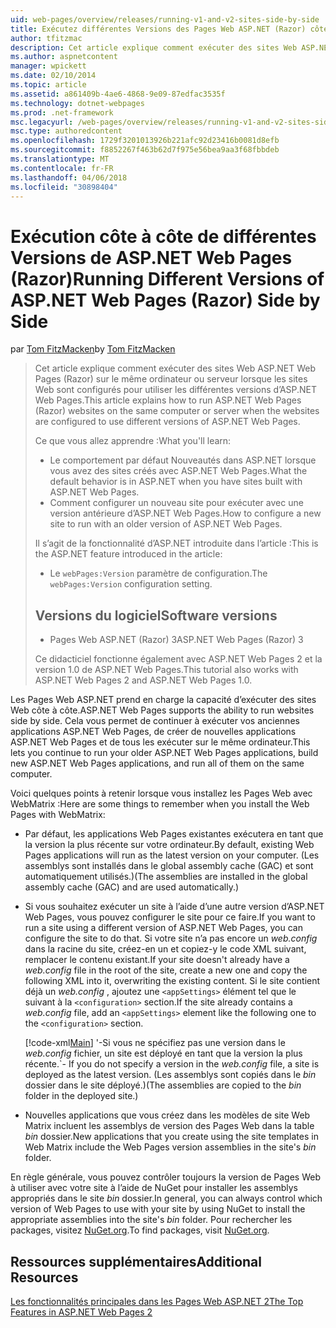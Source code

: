 ```yaml
---
uid: web-pages/overview/releases/running-v1-and-v2-sites-side-by-side
title: Exécutez différentes Versions des Pages Web ASP.NET (Razor) côte à côte | Documents Microsoft
author: tfitzmac
description: Cet article explique comment exécuter des sites Web ASP.NET Web Pages (Razor) sur le même ordinateur ou serveur lorsque les sites Web sont configurés pour utiliser des versions différentes...
ms.author: aspnetcontent
manager: wpickett
ms.date: 02/10/2014
ms.topic: article
ms.assetid: a861409b-4ae6-4868-9e09-87edfac3535f
ms.technology: dotnet-webpages
ms.prod: .net-framework
msc.legacyurl: /web-pages/overview/releases/running-v1-and-v2-sites-side-by-side
msc.type: authoredcontent
ms.openlocfilehash: 1729f3201013926b221afc92d23416b0081d8efb
ms.sourcegitcommit: f8852267f463b62d7f975e56bea9aa3f68fbbdeb
ms.translationtype: MT
ms.contentlocale: fr-FR
ms.lasthandoff: 04/06/2018
ms.locfileid: "30898404"
---
```

<a name="running-different-versions-of-aspnet-web-pages-razor-side-by-side"></a><span data-ttu-id="8e6e8-103">Exécution côte à côte de différentes Versions de ASP.NET Web Pages (Razor)</span><span class="sxs-lookup"><span data-stu-id="8e6e8-103">Running Different Versions of ASP.NET Web Pages (Razor) Side by Side</span></span>
====================
<span data-ttu-id="8e6e8-104">par [Tom FitzMacken](https://github.com/tfitzmac)</span><span class="sxs-lookup"><span data-stu-id="8e6e8-104">by [Tom FitzMacken](https://github.com/tfitzmac)</span></span>

> <span data-ttu-id="8e6e8-105">Cet article explique comment exécuter des sites Web ASP.NET Web Pages (Razor) sur le même ordinateur ou serveur lorsque les sites Web sont configurés pour utiliser les différentes versions d’ASP.NET Web Pages.</span><span class="sxs-lookup"><span data-stu-id="8e6e8-105">This article explains how to run ASP.NET Web Pages (Razor) websites on the same computer or server when the websites are configured to use different versions of ASP.NET Web Pages.</span></span>
> 
> <span data-ttu-id="8e6e8-106">Ce que vous allez apprendre :</span><span class="sxs-lookup"><span data-stu-id="8e6e8-106">What you'll learn:</span></span>
> 
> - <span data-ttu-id="8e6e8-107">Le comportement par défaut Nouveautés dans ASP.NET lorsque vous avez des sites créés avec ASP.NET Web Pages.</span><span class="sxs-lookup"><span data-stu-id="8e6e8-107">What the default behavior is in ASP.NET when you have sites built with ASP.NET Web Pages.</span></span>
> - <span data-ttu-id="8e6e8-108">Comment configurer un nouveau site pour exécuter avec une version antérieure d’ASP.NET Web Pages.</span><span class="sxs-lookup"><span data-stu-id="8e6e8-108">How to configure a new site to run with an older version of ASP.NET Web Pages.</span></span>
>   
> 
> <span data-ttu-id="8e6e8-109">Il s’agit de la fonctionnalité d’ASP.NET introduite dans l’article :</span><span class="sxs-lookup"><span data-stu-id="8e6e8-109">This is the ASP.NET feature introduced in the article:</span></span>
> 
> - <span data-ttu-id="8e6e8-110">Le `webPages:Version` paramètre de configuration.</span><span class="sxs-lookup"><span data-stu-id="8e6e8-110">The `webPages:Version` configuration setting.</span></span>
>   
> 
> ## <a name="software-versions"></a><span data-ttu-id="8e6e8-111">Versions du logiciel</span><span class="sxs-lookup"><span data-stu-id="8e6e8-111">Software versions</span></span>
> 
> 
> - <span data-ttu-id="8e6e8-112">Pages Web ASP.NET (Razor) 3</span><span class="sxs-lookup"><span data-stu-id="8e6e8-112">ASP.NET Web Pages (Razor) 3</span></span>
>   
> 
> <span data-ttu-id="8e6e8-113">Ce didacticiel fonctionne également avec ASP.NET Web Pages 2 et la version 1.0 de ASP.NET Web Pages.</span><span class="sxs-lookup"><span data-stu-id="8e6e8-113">This tutorial also works with ASP.NET Web Pages 2 and ASP.NET Web Pages 1.0.</span></span>


<span data-ttu-id="8e6e8-114">Les Pages Web ASP.NET prend en charge la capacité d’exécuter des sites Web côte à côte.</span><span class="sxs-lookup"><span data-stu-id="8e6e8-114">ASP.NET Web Pages supports the ability to run websites side by side.</span></span> <span data-ttu-id="8e6e8-115">Cela vous permet de continuer à exécuter vos anciennes applications ASP.NET Web Pages, de créer de nouvelles applications ASP.NET Web Pages et de tous les exécuter sur le même ordinateur.</span><span class="sxs-lookup"><span data-stu-id="8e6e8-115">This lets you continue to run your older ASP.NET Web Pages applications, build new ASP.NET Web Pages applications, and run all of them on the same computer.</span></span>

<span data-ttu-id="8e6e8-116">Voici quelques points à retenir lorsque vous installez les Pages Web avec WebMatrix :</span><span class="sxs-lookup"><span data-stu-id="8e6e8-116">Here are some things to remember when you install the Web Pages with WebMatrix:</span></span>

- <span data-ttu-id="8e6e8-117">Par défaut, les applications Web Pages existantes exécutera en tant que la version la plus récente sur votre ordinateur.</span><span class="sxs-lookup"><span data-stu-id="8e6e8-117">By default, existing Web Pages applications will run as the latest version on your computer.</span></span> <span data-ttu-id="8e6e8-118">(Les assemblys sont installés dans le global assembly cache (GAC) et sont automatiquement utilisés.)</span><span class="sxs-lookup"><span data-stu-id="8e6e8-118">(The assemblies are installed in the global assembly cache (GAC) and are used automatically.)</span></span>
- <span data-ttu-id="8e6e8-119">Si vous souhaitez exécuter un site à l’aide d’une autre version d’ASP.NET Web Pages, vous pouvez configurer le site pour ce faire.</span><span class="sxs-lookup"><span data-stu-id="8e6e8-119">If you want to run a site using a different version of ASP.NET Web Pages, you can configure the site to do that.</span></span> <span data-ttu-id="8e6e8-120">Si votre site n’a pas encore un *web.config* dans la racine du site, créez-en un et copiez-y le code XML suivant, remplacer le contenu existant.</span><span class="sxs-lookup"><span data-stu-id="8e6e8-120">If your site doesn't already have a *web.config* file in the root of the site, create a new one and copy the following XML into it, overwriting the existing content.</span></span> <span data-ttu-id="8e6e8-121">Si le site contient déjà un *web.config* , ajoutez une `<appSettings>` élément tel que le suivant à la `<configuration>` section.</span><span class="sxs-lookup"><span data-stu-id="8e6e8-121">If the site already contains a *web.config* file, add an `<appSettings>` element like the following one to the `<configuration>` section.</span></span>

    [!code-xml[Main](running-v1-and-v2-sites-side-by-side/samples/sample1.xml)]
  <span data-ttu-id="8e6e8-122">'-Si vous ne spécifiez pas une version dans le *web.config* fichier, un site est déployé en tant que la version la plus récente.</span><span class="sxs-lookup"><span data-stu-id="8e6e8-122">\`- If you do not specify a version in the *web.config* file, a site is deployed as the latest version.</span></span> <span data-ttu-id="8e6e8-123">(Les assemblys sont copiés dans le *bin* dossier dans le site déployé.)</span><span class="sxs-lookup"><span data-stu-id="8e6e8-123">(The assemblies are copied to the *bin* folder in the deployed site.)</span></span>
- <span data-ttu-id="8e6e8-124">Nouvelles applications que vous créez dans les modèles de site Web Matrix incluent les assemblys de version des Pages Web dans la table *bin* dossier.</span><span class="sxs-lookup"><span data-stu-id="8e6e8-124">New applications that you create using the site templates in Web Matrix include the Web Pages version assemblies in the site's *bin* folder.</span></span>

<span data-ttu-id="8e6e8-125">En règle générale, vous pouvez contrôler toujours la version de Pages Web à utiliser avec votre site à l’aide de NuGet pour installer les assemblys appropriés dans le site *bin* dossier.</span><span class="sxs-lookup"><span data-stu-id="8e6e8-125">In general, you can always control which version of Web Pages to use with your site by using NuGet to install the appropriate assemblies into the site's *bin* folder.</span></span> <span data-ttu-id="8e6e8-126">Pour rechercher les packages, visitez [NuGet.org](http://NuGet.org).</span><span class="sxs-lookup"><span data-stu-id="8e6e8-126">To find packages, visit [NuGet.org](http://NuGet.org).</span></span>

## <a name="additional-resources"></a><span data-ttu-id="8e6e8-127">Ressources supplémentaires</span><span class="sxs-lookup"><span data-stu-id="8e6e8-127">Additional Resources</span></span>

[<span data-ttu-id="8e6e8-128">Les fonctionnalités principales dans les Pages Web ASP.NET 2</span><span class="sxs-lookup"><span data-stu-id="8e6e8-128">The Top Features in ASP.NET Web Pages 2</span></span>](top-features-in-web-pages-2.md)
